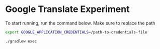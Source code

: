 # Google Translate Experiment

To start running, run the command below. Make sure to replace the path

```bash
export GOOGLE_APPLICATION_CREDENTIALS=/path-to-credentials-file

./gradlew exec
```